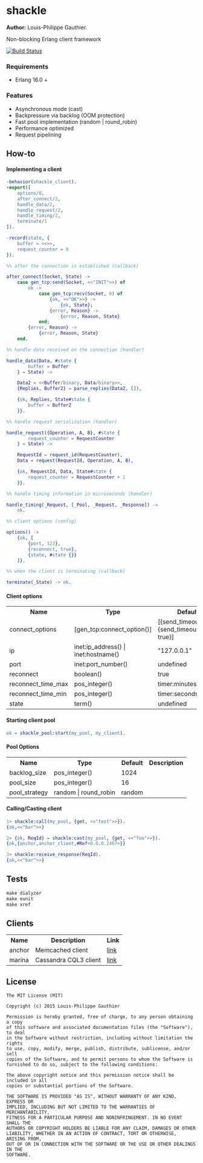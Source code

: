 # shackle

__Author:__ Louis-Philippe Gauthier.

Non-blocking Erlang client framework

[![Build Status](https://travis-ci.org/lpgauth/shackle.svg?branch=master)](https://travis-ci.org/lpgauth/shackle)

### Requirements

* Erlang 16.0 +

### Features

* Asynchronous mode (cast)
* Backpressure via backlog (OOM protection)
* Fast pool implementation (random | round_robin)
* Performance optimized
* Request pipelining

## How-to

#### Implementing a client

```erlang
-behavior(shackle_client).
-export([
    options/0,
    after_connect/2,
    handle_data/2,
    handle_request/2,
    handle_timing/2,
    terminate/1
]).

-record(state, {
    buffer = <<>>,
    request_counter = 0
}).

%% after the connection is established (callback)

after_connect(Socket, State) ->
    case gen_tcp:send(Socket, <<"INIT">>) of
        ok ->
            case gen_tcp:recv(Socket, 0) of
                {ok, <<"OK">>} ->
                    {ok, State};
                {error, Reason} ->
                    {error, Reason, State}
            end;
        {error, Reason} ->
            {error, Reason, State}
    end.

%% handle data received on the connection (handler)

handle_data(Data, #state {
        buffer = Buffer
    } = State) ->

    Data2 = <<Buffer/binary, Data/binary>>,
    {Replies, Buffer2} = parse_replies(Data2, []),

    {ok, Replies, State#state {
        buffer = Buffer2
    }}.

%% handle request serialization (handler)

handle_request({Operation, A, B}, #state {
        request_counter = RequestCounter
    } = State) ->

    RequestId = request_id(RequestCounter),
    Data = request(RequestId, Operation, A, B),

    {ok, RequestId, Data, State#state {
        request_counter = RequestCounter + 1
    }}.

%% handle timing information in microseconds (handler)

handle_timing(_Request, [_Pool, _Request, _Response]) ->
    ok.

%% client options (config)

options() ->
    {ok, [
        {port, 123},
        {reconnect, true},
        {state, #state {}}
    ]}.

%% when the client is terminating (callback)

terminate(_State) -> ok.
```

#### Client options

<table width="100%">
  <theader>
    <th>Name</th>
    <th>Type</th>
    <th>Default</th>
    <th>Description</th>
  </theader>
  <tr>
    <td>connect_options</td>
    <td>[gen_tcp:connect_option()]</td>
    <td>[{send_timeout, 50}, {send_timeout_close, true}]</td>
    <td></td>
  </tr>
  <tr>
    <td>ip</td>
    <td>inet:ip_address() | inet:hostname()</td>
    <td>"127.0.0.1"</td>
    <td></td>
  </tr>
  <tr>
    <td>port</td>
    <td>inet:port_number()</td>
    <td>undefined</td>
    <td></td>
  </tr>
  <tr>
    <td>reconnect</td>
    <td>boolean()</td>
    <td>true</td>
    <td></td>
  </tr>
  <tr>
    <td>reconnect_time_max</td>
    <td>pos_integer()</td>
    <td>timer:minutes(2)</td>
    <td></td>
  </tr>
  <tr>
    <td>reconnect_time_min</td>
    <td>pos_integer()</td>
    <td>timer:seconds(1)</td>
    <td></td>
  </tr>
  <tr>
    <td>state</td>
    <td>term()</td>
    <td>undefined</td>
    <td></td>
  </tr>
</table>

#### Starting client pool

```erlang
ok = shackle_pool:start(my_pool, my_client).
```

#### Pool Options

<table width="100%">
  <theader>
    <th>Name</th>
    <th>Type</th>
    <th>Default</th>
    <th>Description</th>
  </theader>
  <tr>
    <td>backlog_size</td>
    <td>pos_integer()</td>
    <td>1024</td>
    <td></td>
  </tr>
  <tr>
    <td>pool_size</td>
    <td>pos_integer()</td>
    <td>16</td>
    <td></td>
  </tr>
  <tr>
    <td>pool_strategy</td>
    <td>random | round_robin</td>
    <td>random</td>
    <td></td>
  </tr>
</table>

#### Calling/Casting client

```erlang
1> shackle:call(my_pool, {get, <<"test">>}).
{ok,<<"bar">>}

2> {ok, ReqId} = shackle:cast(my_pool, {get, <<"foo">>}).
{ok,{anchor,anchor_client,#Ref<0.0.0.2407>}}

3> shackle:receive_response(ReqId).
{ok,<<"bar">>}
```

## Tests

```makefile
make dialyzer
make eunit
make xref
```

## Clients

<table width="100%">
  <theader>
    <th>Name</th>
    <th>Description</th>
    <th>Link</th>
  </theader>
  <tr>
    <td>anchor</td>
    <td>Memcached client</td>
    <td><a href="https://github.com/lpgauth/anchor">link</a></td>
  </tr>
  <tr>
    <td>marina</td>
    <td>Cassandra CQL3 client</td>
    <td><a href="https://github.com/lpgauth/marina">link</a></td>
  </tr>
</table>

## License

```license
The MIT License (MIT)

Copyright (c) 2015 Louis-Philippe Gauthier

Permission is hereby granted, free of charge, to any person obtaining a copy
of this software and associated documentation files (the "Software"), to deal
in the Software without restriction, including without limitation the rights
to use, copy, modify, merge, publish, distribute, sublicense, and/or sell
copies of the Software, and to permit persons to whom the Software is
furnished to do so, subject to the following conditions:

The above copyright notice and this permission notice shall be included in all
copies or substantial portions of the Software.

THE SOFTWARE IS PROVIDED "AS IS", WITHOUT WARRANTY OF ANY KIND, EXPRESS OR
IMPLIED, INCLUDING BUT NOT LIMITED TO THE WARRANTIES OF MERCHANTABILITY,
FITNESS FOR A PARTICULAR PURPOSE AND NONINFRINGEMENT. IN NO EVENT SHALL THE
AUTHORS OR COPYRIGHT HOLDERS BE LIABLE FOR ANY CLAIM, DAMAGES OR OTHER
LIABILITY, WHETHER IN AN ACTION OF CONTRACT, TORT OR OTHERWISE, ARISING FROM,
OUT OF OR IN CONNECTION WITH THE SOFTWARE OR THE USE OR OTHER DEALINGS IN THE
SOFTWARE.
```
